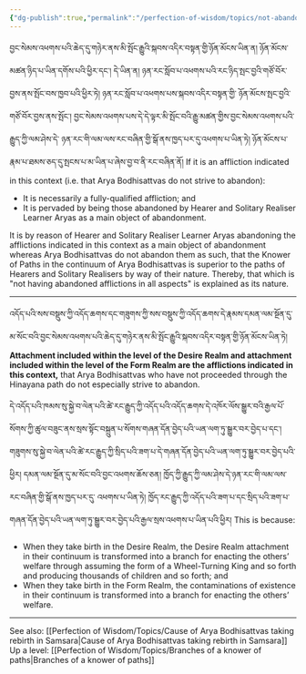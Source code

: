 ```yaml
---
{"dg-publish":true,"permalink":"/perfection-of-wisdom/topics/not-abandoning-by-taking-the-afflictions-as-a-main-object-of-abandonment/"}
---
```


བྱང་སེམས་འཕགས་པའི་ཆེད་དུ་གཉེར་ནས་མི་སྤོང་རྒྱུའི་སྐབས་འདིར་བསྟན་གྱི་ཉོན་མོངས་ཡིན་ན། ཉོན་མོངས་མཚན་ཉིད་པ་ཡིན་དགོས་པའི་ཕྱིར་དང༌། དེ་ཡིན་ན། ཉན་རང་སློབ་པ་འཕགས་པའི་རང་ཉིད་སྤང་བྱའི་གཙོ་བོར་བྱས་ནས་སྤོང་བས་ཁྱབ་པའི་ཕྱིར་ཏེ། ཉན་རང་སློབ་པ་འཕགས་པས་སྐབས་འདིར་བསྟན་གྱི་
ཉོན་མོངས་སྤང་བྱའི་གཙོ་བོར་བྱས་ནས་སྤོང༌། བྱང་སེམས་འཕགས་པས་དེ་དེ་ལྟར་མི་སྤོང་བའི་རྒྱུ་མཚན་གྱིས་བྱང་སེམས་འཕགས་པའི་རྒྱུད་ཀྱི་ལམ་ཤེས་དེ་
ཉན་རང་གི་ལམ་ལས་རང་བཞིན་གྱི་སྒོ་ནས་ཁྱད་པར་དུ་འཕགས་པ་ཡིན་ཏེ། ཉོན་མོངས་པ་རྣམ་པ་ཐམས་ཅད་དུ་སྤངས་པ་མ་ཡིན་པ་ཞེས་བྱ་བ་ནི་རང་བཞིན་ནོ།
If it is an affliction indicated in this context (i.e. that Arya Bodhisattvas do not strive to abandon):
- It is necessarily a fully-qualified affliction; and
- It is pervaded by being those abandoned by Hearer and Solitary Realiser Learner Aryas as a main object of abandonment.

It is by reason of Hearer and Solitary Realiser Learner Aryas abandoning the afflictions indicated in this context as a main object of abandonment whereas Arya Bodhisattvas do not abandon them as such, that the Knower of Paths in the continuum of Arya Bodhisattvas is superior to the paths of Hearers and Solitary Realisers by way of their nature.
Thereby, that which is "not having abandoned afflictions in all aspects" is explained as its nature.

---
འདོད་པའི་སས་བསྡུས་ཀྱི་འདོད་ཆགས་དང་གཟུགས་ཀྱི་སས་བསྡུས་ཀྱི་འདོད་ཆགས་དེ་རྣམས་དམན་ལམ་སྔོན་དུ་མ་སོང་བའི་བྱང་སེམས་འཕགས་པའི་ཆེད་དུ་གཉེར་ནས་མི་སྤོང་རྒྱུའི་སྐབས་འདིར་བསྟན་གྱི་ཉོན་མོངས་ཡིན་ཏེ། 
**Attachment included within the level of the Desire Realm and attachment included within the level of the Form Realm are the afflictions indicated in this context,** that Arya Bodhisattvas who have not proceeded through the Hinayana path do not especially strive to abandon.

དེ་འདོད་པའི་ཁམས་སུ་སྐྱེ་བ་ལེན་པའི་ཚེ་རང་རྒྱུད་ཀྱི་འདོད་པའི་འདོད་ཆགས་དེ་འཁོར་ལོས་སྒྱུར་བའི་རྒྱལ་པོ་སོགས་ཀྱི་ཚུལ་བཟུང་ནས་སྲས་སྟོང་བསྐྲུན་པ་སོགས་གཞན་དོན་བྱེད་པའི་ཡན་ལག་ཏུ་སྒྱུར་བར་བྱེད་པ་དང༌། གཟུགས་སུ་སྐྱེ་བ་ལེན་པའི་ཚེ་རང་རྒྱུད་ཀྱི་སྲིད་པའི་ཟག་པ་དེ་གཞན་དོན་བྱེད་པའི་ཡན་ལག་ཏུ་སྒྱུར་བར་བྱེད་པའི་ཕྱིར། དམན་ལམ་སྔོན་དུ་མ་སོང་བའི་བྱང་འཕགས་ཆོས་ཅན། ཁྱོད་ཀྱི་རྒྱུད་ཀྱི་ལམ་ཤེས་དེ་ཉན་རང་གི་ལམ་ལས་རང་བཞིན་གྱི་སྒོ་ནས་ཁྱད་པར་དུ་
འཕགས་པ་ཡིན་ཏེ། ཁྱོད་རང་རྒྱུད་ཀྱི་འདོད་པའི་ཟག་པ་དང་སྲིད་པའི་ཟག་པ་གཞན་དོན་བྱེད་པའི་ཡན་ལག་ཏུ་སྒྱུར་བར་བྱེད་པའི་རྒྱལ་སྲས་འཕགས་པ་ཡིན་པའི་ཕྱིར།
This is because:
- When they take birth in the Desire Realm, the Desire Realm attachment in their continuum is transformed into a branch for enacting the others’ welfare through assuming the form of a Wheel-Turning King and so forth and producing thousands of children and so forth; and
- When they take birth in the Form Realm, the contaminations of existence in their continuum is transformed into a branch for enacting the others’ welfare.

---
See also: [[Perfection of Wisdom/Topics/Cause of Arya Bodhisattvas taking rebirth in Samsara\|Cause of Arya Bodhisattvas taking rebirth in Samsara]]
Up a level: [[Perfection of Wisdom/Topics/Branches of a knower of paths\|Branches of a knower of paths]]